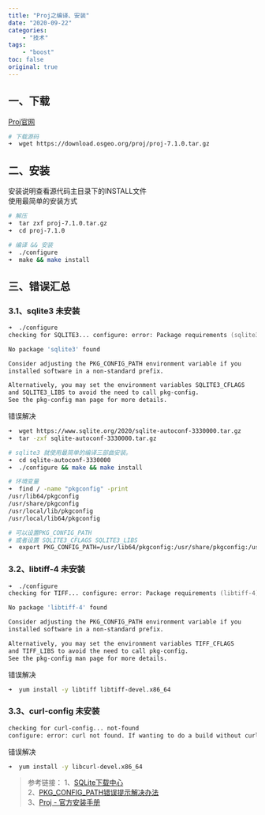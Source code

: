 ```yaml
---
title: "Proj之编译、安装"
date: "2020-09-22"
categories:
    - "技术"
tags:
    - "boost"
toc: false
original: true
---
```


## 一、下载

[Proj官网](https://proj.org/)  

``` zsh
# 下载源码
➜  wget https://download.osgeo.org/proj/proj-7.1.0.tar.gz
```

## 二、安装

安装说明查看源代码主目录下的INSTALL文件  
使用最简单的安装方式

``` zsh
# 解压
➜  tar zxf proj-7.1.0.tar.gz
➜  cd proj-7.1.0

# 编译 && 安装
➜  ./configure
➜  make && make install
```

## 三、错误汇总

### 3.1、sqlite3 未安装

``` zsh
➜  ./configure
checking for SQLITE3... configure: error: Package requirements (sqlite3 >= 3.11) were not met:

No package 'sqlite3' found

Consider adjusting the PKG_CONFIG_PATH environment variable if you
installed software in a non-standard prefix.

Alternatively, you may set the environment variables SQLITE3_CFLAGS
and SQLITE3_LIBS to avoid the need to call pkg-config.
See the pkg-config man page for more details.
```

错误解决

``` zsh
➜  wget https://www.sqlite.org/2020/sqlite-autoconf-3330000.tar.gz
➜  tar -zxf sqlite-autoconf-3330000.tar.gz

# sqlite3 就使用最简单的编译三部曲安装。
➜  cd sqlite-autoconf-3330000
➜  ./configure && make && make install

# 环境变量
➜  find / -name "pkgconfig" -print
/usr/lib64/pkgconfig
/usr/share/pkgconfig
/usr/local/lib/pkgconfig
/usr/local/lib64/pkgconfig

# 可以设置PKG_CONFIG_PATH
# 或者设置 SQLITE3_CFLAGS SQLITE3_LIBS
➜  export PKG_CONFIG_PATH=/usr/lib64/pkgconfig:/usr/share/pkgconfig:/usr/local/lib/pkgconfig:/usr/local/lib64/pkgconfig:$PKG_CONFIG_PATH
```

### 3.2、libtiff-4 未安装

``` zsh
➜  ./configure
checking for TIFF... configure: error: Package requirements (libtiff-4) were not met:

No package 'libtiff-4' found

Consider adjusting the PKG_CONFIG_PATH environment variable if you
installed software in a non-standard prefix.

Alternatively, you may set the environment variables TIFF_CFLAGS
and TIFF_LIBS to avoid the need to call pkg-config.
See the pkg-config man page for more details.
```

错误解决

``` zsh
➜  yum install -y libtiff libtiff-devel.x86_64
```

### 3.3、curl-config 未安装

``` zsh
checking for curl-config... not-found
configure: error: curl not found. If wanting to do a build without curl support (and thus without built-in networking capability), explictly disable it with --without-curl
```

错误解决

``` zsh
➜  yum install -y libcurl-devel.x86_64
```

> 参考链接：
> 1、[SQLite下载中心](https://www.sqlite.org/download.html)  
> 2、[PKG_CONFIG_PATH错误提示解决办法](https://blog.csdn.net/ubuntulover/article/details/6978305)  
> 3、[Proj - 官方安装手册](https://proj.org/install.html)  
>